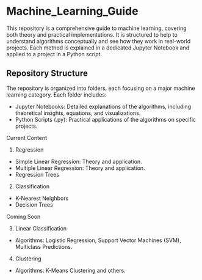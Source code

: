 # Machine_Learning_Guide
This repository is a comprehensive guide to machine learning, covering both theory and practical implementations. It is structured to help to understand algorithms conceptually and see how they work in real-world projects. Each method is explained in a dedicated Jupyter Notebook and applied to a project in a Python script.
## Repository Structure
The repository is organized into folders, each focusing on a major machine learning category. Each folder includes:
- Jupyter Notebooks: Detailed explanations of the algorithms, including theoretical insights, equations, and visualizations.
- Python Scripts (.py): Practical applications of the algorithms on specific projects.

Current Content
1. Regression
- Simple Linear Regression: Theory and application.
- Multiple Linear Regression: Theory and application.
- Regression Trees

2. Classification
- K-Nearest Neighbors
- Decision Trees
 
Coming Soon

3. Linear Classification
- Algorithms: Logistic Regression, Support Vector Machines (SVM), Multiclass Predictions.
4. Clustering
- Algorithms: K-Means Clustering and others.
